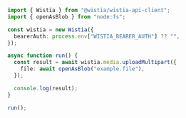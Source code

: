 <!-- Start SDK Example Usage [usage] -->
```typescript
import { Wistia } from "@wistia/wistia-api-client";
import { openAsBlob } from "node:fs";

const wistia = new Wistia({
  bearerAuth: process.env["WISTIA_BEARER_AUTH"] ?? "",
});

async function run() {
  const result = await wistia.media.uploadMultipart({
    file: await openAsBlob("example.file"),
  });

  console.log(result);
}

run();

```
<!-- End SDK Example Usage [usage] -->